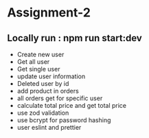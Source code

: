 # Assignment-2
## Locally run : npm run start:dev
* Create new user 
* Get all user 
* Get single user
* update user information 
* Deleted user by id
* add product in orders
* all orders get for specific user
* calculate total price and get total price
* use zod validation 
* use bcrypt for password hashing
* user eslint and prettier 
